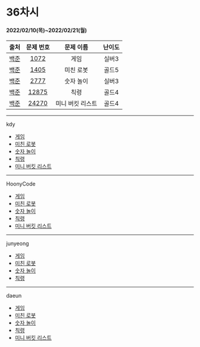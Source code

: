 # 36차시
#### 2022/02/10(목)~2022/02/21(월)

|               출처               |                   문제 번호                    |     문제 이름      | 난이도 |
| :------------------------------: | :--------------------------------------------: | :----------------: | :----: |
| [백준](https://www.acmicpc.net/) | [1072](https://www.acmicpc.net/problem/1072) | 게임 | 실버3  |
| [백준](https://www.acmicpc.net/) | [1405](https://www.acmicpc.net/problem/1405) | 미친 로봇 | 골드5 |
| [백준](https://www.acmicpc.net/) | [2777](https://www.acmicpc.net/problem/2777) | 숫자 놀이 | 실버3  |
| [백준](https://www.acmicpc.net/) | [12875](https://www.acmicpc.net/problem/12875) | 칙령 | 골드4  |
| [백준](https://www.acmicpc.net/) | [24270](https://www.acmicpc.net/problem/24270) | 미니 버킷 리스트 | 골드4  |

---

kdy
- [게임](https://tropical-couch-e39.notion.site/1072-a2fc1acf82fe4dc6bda44b5b3c78bc47)
- [미친 로봇](https://tropical-couch-e39.notion.site/1405-6e6495c3b5ac4a1eb86ce732e0cf7d28)
- [숫자 놀이](https://tropical-couch-e39.notion.site/2777-3749164ea61e4da3af5660468cdd314b)
- [칙령](https://tropical-couch-e39.notion.site/BOJ-12875-845271e3eae74477b3a1c5ed897483d9)
- [미니 버킷 리스트](https://tropical-couch-e39.notion.site/BOJ-24270-cd5e276625664df08c1814116bcf0387)

---

HoonyCode

- [게임](https://hoonycode.notion.site/fa9a6782c1db46558ef82b02f70be639)
- [미친 로봇](https://hoonycode.notion.site/f31c5e23956d4775ac3777091eedd50c)
- [숫자 놀이](https://hoonycode.notion.site/44d68529387049f480a0204b86a04412)
- [칙령](https://hoonycode.notion.site/88102a09017041f1b0d92fbd7f566e2b)
- [미니 버킷 리스트](https://hoonycode.notion.site/e67105e54403417297b11ef2d5377f76)

--------

junyeong

- [게임](https://2106.notion.site/BOJ1072-9d2fe375011c47d5a64728efc68b6493)
- [미친 로봇](https://2106.notion.site/BOJ1405-1026b744217e433e8c5e65a36adab873)
- [숫자 놀이](https://2106.notion.site/BOJ2777-fd6e4559bc754a56ab7a5558e68195b1)
- [칙령](https://2106.notion.site/BOJ12875-3d719a10779f4f9fa1042cbacc17b02b)

---

daeun
- [게임](https://hoonycode.notion.site/1002d54e2c1c4d2a873219da51e5e113)
- [미친 로봇](https://hoonycode.notion.site/ef447b478e414f1ea3d5a32b60c498c9)
- [숫자 놀이](https://hoonycode.notion.site/40b79708b5974c55b63e8a9efcd62d84)
- [칙령](https://hoonycode.notion.site/c6697f0c0b4b4b278e9ea1a6654d16b4)
- [미니 버킷 리스트](https://hoonycode.notion.site/784b0ac10a8d491cbc96af3e6aa6edf9)